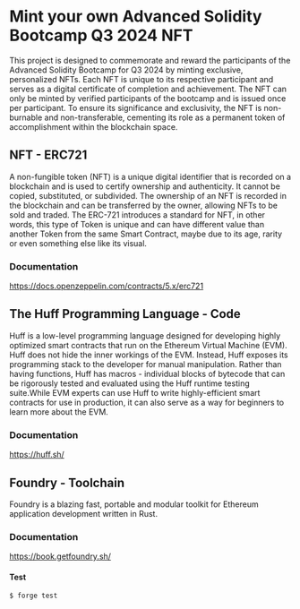 # Mint your own Advanced Solidity Bootcamp Q3 2024 NFT

This project is designed to commemorate and reward the participants of the Advanced Solidity Bootcamp for Q3 2024 by minting exclusive, personalized NFTs. Each NFT is unique to its respective participant and serves as a digital certificate of completion and achievement. The NFT can only be minted by verified participants of the bootcamp and is issued once per participant. To ensure its significance and exclusivity, the NFT is non-burnable and non-transferable, cementing its role as a permanent token of accomplishment within the blockchain space.

## NFT - ERC721

A non-fungible token (NFT) is a unique digital identifier that is recorded on a blockchain and is used to certify ownership and authenticity. It cannot be copied, substituted, or subdivided. The ownership of an NFT is recorded in the blockchain and can be transferred by the owner, allowing NFTs to be sold and traded. The ERC-721 introduces a standard for NFT, in other words, this type of Token is unique and can have different value than another Token from the same Smart Contract, maybe due to its age, rarity or even something else like its visual.

### Documentation

https://docs.openzeppelin.com/contracts/5.x/erc721

## The Huff Programming Language - Code

Huff is a low-level programming language designed for developing highly optimized smart contracts that run on the Ethereum Virtual Machine (EVM). Huff does not hide the inner workings of the EVM. Instead, Huff exposes its programming stack to the developer for manual manipulation. Rather than having functions, Huff has macros - individual blocks of bytecode that can be rigorously tested and evaluated using the Huff runtime testing suite.While EVM experts can use Huff to write highly-efficient smart contracts for use in production, it can also serve as a way for beginners to learn more about the EVM.

### Documentation

https://huff.sh/

## Foundry - Toolchain

Foundry is a blazing fast, portable and modular toolkit for Ethereum application development written in Rust.

### Documentation

https://book.getfoundry.sh/


#### Test

```shell
$ forge test
```
